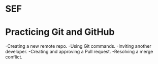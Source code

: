 # SEF
# Practicing Git and GitHub
-Creating a new remote repo.
-Using Git commands.
-Inviting another developer.
-Creating and approving a Pull request.
-Resolving a merge conflict.
